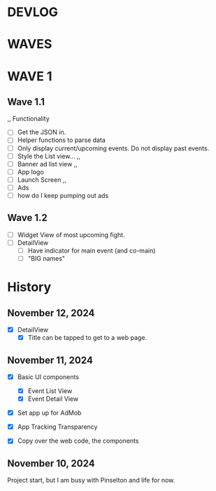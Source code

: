 # DEVLOG

# WAVES

# WAVE 1

## Wave 1.1
,,
Functionality
- [ ] Get the JSON in.
- [ ] Helper functions to parse data
- [ ] Only display current/upcoming events. Do not display past events.
- [ ] Style the List view...
,,
- [ ] Banner ad list view
,,
- [ ] App logo
- [ ] Launch Screen
,,
- [ ] Ads
 - [ ] how do I keep pumping out ads

## Wave 1.2
- [ ] Widget View of most upcoming fight.
- [ ] DetailView
    - [ ] Have indicator for main event (and co-main)
    - [ ] "BIG names"

# History

## November 12, 2024
- [x] DetailView
    - [x] Title can be tapped to get to a web page.

## November 11, 2024
- [x] Basic UI components
    - [x] Event List View
    - [x] Event Detail View
- [x] Set app up for AdMob
- [x] App Tracking Transparency
- [x] Copy over the web code, the components


## November 10, 2024

Project start, but I am busy with Pinselton and life for now.

